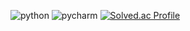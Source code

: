 ![python](https://img.shields.io/badge/Python-3776AB.svg?&style=for-the-badge&logo=python&logoColor=black)
![pycharm](https://img.shields.io/badge/pycharm-000000.svg?&style=for-the-badge&logo=pycharm&logoColor=white)
[![Solved.ac Profile](http://mazassumnida.wtf/api/v2/generate_badge?boj=janghb3730)](https://solved.ac/janghb3730/)
